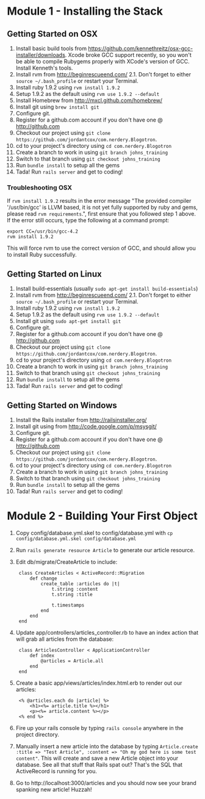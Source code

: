 Module 1 - Installing the Stack
===============================

Getting Started on OSX
----------------------
1. Install basic build tools from https://github.com/kennethreitz/osx-gcc-installer/downloads.  Xcode broke GCC support recently, so you won't be able to compile Rubygems properly with XCode's version of GCC.  Install Kenneth's tools.
2. Install rvm from http://beginrescueend.com/
  2.1.  Don't forget to either `source ~/.bash_profile` or restart your Terminal.
3. Install ruby 1.9.2 using `rvm install 1.9.2`
4. Setup 1.9.2 as the default using `rvm use 1.9.2 --default`
5. Install Homebrew from http://mxcl.github.com/homebrew/
6. Install git using `brew install git`
7. Configure git.
8. Register for a github.com account if you don't have one @ http://github.com
9. Checkout our project using `git clone https://github.com/jordantcox/com.nerdery.Blogotron`.
10. cd to your project's directory using `cd com.nerdery.Blogotron`
11. Create a branch to work in using `git branch johns_training`
12. Switch to that branch using `git checkout johns_training`
13. Run `bundle install` to setup all the gems
14. Tada!  Run `rails server` and get to coding!

### Troubleshooting OSX
If `rvm install 1.9.2` results in the error message "The provided compiler '/usr/bin/gcc' is LLVM based, it is not yet fully supported by ruby and gems, please read `rvm requirements`.", first ensure that you followed step 1 above. If the error still occurs, type the following at a command prompt:

	export CC=/usr/bin/gcc-4.2
	rvm install 1.9.2

This will force rvm to use the correct version of GCC, and should allow you to install Ruby successfully. 

Getting Started on Linux
------------------------
1. Install build-essentials (usually `sudo apt-get install build-essentials`)
2. Install rvm from http://beginrescueend.com/
  2.1.  Don't forget to either `source ~/.bash_profile` or restart your Terminal.
3. Install ruby 1.9.2 using `rvm install 1.9.2`
4. Setup 1.9.2 as the default using `rvm use 1.9.2 --default`
5. Install git using `sudo apt-get install git`
6. Configure git.
7. Register for a github.com account if you don't have one @ http://github.com
8. Checkout our project using `git clone https://github.com/jordantcox/com.nerdery.Blogotron`.
9. cd to your project's directory using `cd com.nerdery.Blogotron`
10. Create a branch to work in using `git branch johns_training`
11. Switch to that branch using `git checkout johns_training`
12. Run `bundle install` to setup all the gems
13. Tada!  Run `rails server` and get to coding!

Getting Started on Windows
--------------------------
1. Install the Rails installer from http://railsinstaller.org/
2. Install git using from http://code.google.com/p/msysgit/
3. Configure git.
4. Register for a github.com account if you don't have one @ http://github.com
5. Checkout our project using `git clone https://github.com/jordantcox/com.nerdery.Blogotron`.
6. cd to your project's directory using `cd com.nerdery.Blogotron`
7. Create a branch to work in using `git branch johns_training`
8. Switch to that branch using `git checkout johns_training`
9. Run `bundle install` to setup all the gems
10. Tada!  Run `rails server` and get to coding!

Module 2 - Building Your First Object
=====================================
1. Copy config/database.yml.skel to config/database.yml with `cp config/database.yml.skel config/database.yml`
2. Run `rails generate resource Article` to generate our article resource.
3. Edit db/migrate/CreateArticle to include:

		class CreateArticles < ActiveRecord::Migration
			def change
				create_table :articles do |t|
					t.string :content
					t.string :title

					t.timestamps
				end
			end
		end

4. Update app/controllers/articles_controller.rb to have an index action that will grab all articles from the database:

		class ArticlesController < ApplicationController
			def index
				@articles = Article.all
			end
		end

5. Create a basic app/views/articles/index.html.erb to render out our articles:

		<% @articles.each do |article| %>
			<h1><%= article.title %></h1>
			<p><%= article.content %></p>
		<% end %>
6. Fire up your rails console by typing `rails console` anywhere in the project directory.
7. Manually insert a new article into the database by typing `Article.create :title => "Test Article", :content => "Oh my god here is some test content"`.  This will create and save a new Article object into your database.  See all that stuff that Rails spat out?  That's the SQL that ActiveRecord is running for you.
8. Go to http://localhost:3000/articles and you should now see your brand spanking new article!  Huzzah!